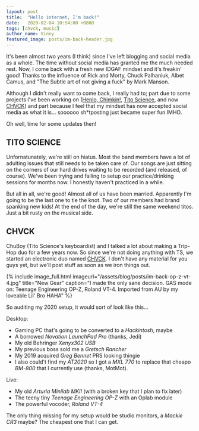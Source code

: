 ```yaml
---
layout: post
title:  "Hello internet, I'm back!"
date:   2020-02-04 10:54:00 +0800
tags: [chvck, music]
author_name: Vinny
featured_image: posts/im-back-header.jpg
---
```


It's been almost two years (I think) since I've left blogging and social media as a whole. The time without social media has granted me the much needed rest. Now, I come back with a fresh new IDGAF mindset and it's freakin' good! Thanks to the influence of Rick and Morty, Chuck Palhaniuk, Albet Camus, and "The Subtle art of not giving a fuck" by Mark Manson.

Although I didn't really want to come back, I really had to; part due to some projects I've been working on ([Henlo, Chimkin!](https://www.facebook.com/henlochimkin), [Tito Science](https://www.facebook.com/titoscience/), and now [CHVCK](https://www.facebook.com/chvckofficial)) and part because I feel that my mindset has now accepted social media as what it is... soooooo sh*tposting just became super fun IMHO.

Oh well, time for some updates then!
<!--more-->

## TITO SCIENCE

Unfornatunately, we're still on hiatus. Most the band members have a lot of adulting issues that still needs to be taken care of. Our songs are just sitting on the corners of our hard drives waiting to be recorded (and released, of course). We've been trying and failing to setup our practice/drinking sessions for months now. I honestly haven't practiced in a while.

But all in all, we're good! Almost all of us have been married. Apparently I'm going to be the last one to tie the knot. Two of our members had brand spanking new kids! At the end of the day, we're still the same weekend titos. Just a bit rusty on the musical side.

## CHVCK

ChuBoy (Tito Science's keyboardist) and I talked a lot about making a Trip-Hop duo for a few years now. So since we're not doing anything with TS, we started an electronic duo named [CHVCK](https://www.facebook.com/chvckofficial). I don't have any material for you guys yet, but we'll post stuff as soon as we iron things out.

{% include image_full.html imageurl="/assets/blog/posts/im-back-op-z-vt-4.jpg" title="New Gear" caption="I made the only sane decision. GAS mode on: Teenage Engineering OP-Z, Roland VT-4. Imported from AU by my loveable Lil' Bro HAHA" %}

So auditing my 2020 setup, it would sort of look like this...

Desktop:
- Gaming PC that's going to be converted to a *Hackintosh*, maybe
- A borrowed *Novation LaunchPad Pro* (thanks, Jedi)
- My old Behringer *Xenyx302 USB*
- My previous boss sold me a *Gretsch Rancher*
- My 2019 acquired *Greg Bennet* PRS looking thingie
- I also could't find my *AT2020* so I got a *MXL 770* to replace that cheapo *BM-800* that I currently use (thanks, MotMot).
  
Live:
- My old *Arturia Minilab MKII* (with a broken key that I plan to fix later)
- The teeny tiny *Teenage Engineering OP-Z* with an Oplab module
- The powerful vocoder, *Roland VT-4*

The only thing missing for my setup would be studio monitors, a *Mackie CR3* maybe? The cheapest one that I can get.


<!-- You’ll find this post in your *_posts* directory. Go ahead and edit it and re-build the site to see your changes. You can rebuild the site in many different ways, but the most common way is to run *jekyll serve*, which launches a web server and auto-regenerates your site when a file is updated.

Jekyll requires blog post files to be named according to the following format:

*YEAR-MONTH-DAY-title.MARKUP*

Where *YEAR* is a four-digit number, *MONTH* and *DAY* are both two-digit numbers, and *MARKUP* is the file extension representing the format used in the file. After that, include the necessary front matter. Take a look at the source for this post to get an idea about how it works.

Jekyll also offers powerful support for code snippets:

{% highlight ruby %}
def print_hi(name)
  puts "Hi, #{name}"
end
print_hi('Tom')
#=> prints 'Hi, Tom' to STDOUT.
{% endhighlight %}

Check out the [Jekyll docs][jekyll-docs] for more info on how to get the most out of Jekyll. File all bugs/feature requests at [Jekyll’s GitHub repo][jekyll-gh]. If you have questions, you can ask them on [Jekyll Talk][jekyll-talk].

[jekyll-docs]: https://jekyllrb.com/docs/home
[jekyll-gh]:   https://github.com/jekyll/jekyll
[jekyll-talk]: https://talk.jekyllrb.com/ -->
